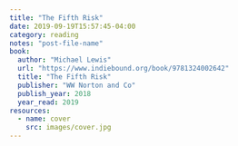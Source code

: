 ```yaml
---
title: "The Fifth Risk"
date: 2019-09-19T15:57:45-04:00
category: reading
notes: "post-file-name"
book:
  author: "Michael Lewis"
  url: "https://www.indiebound.org/book/9781324002642"
  title: "The Fifth Risk"
  publisher: "WW Norton and Co"
  publish_year: 2018
  year_read: 2019
resources:
  - name: cover
    src: images/cover.jpg
---
```


